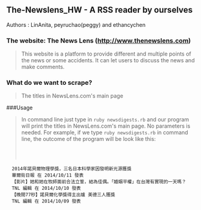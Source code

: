 
## The-Newslens_HW - A RSS reader by ourselves

Authors : LinAnita, peyruchao(peggy) and ethancychen

### The website: The News Lens (http://www.thenewslens.com)
> This website is a platform to provide different and multiple points of the news or some accidents.
It can let users to discuss the news and make comments.

### What do we want to scrape?

> The titles in NewsLens.com's main page

###Usage
> In command line just type in 
```ruby newsdigests.rb```
and our program will print the titles in NewsLens.com's main page. No parameters is needed.
For example, if we type ```ruby newsdigests.rb``` in command line, the outcome of the program will be look like this:
> <pre> 
      2014年諾貝爾物理學獎，三名日本科學家因發明新光源獲獎
      華爾街日報 在 2014/10/11 發表
      【影片】她和她在牧師面前合法立誓，結為佳偶。「婚姻平權」在台灣有實現的一天嗎？
      TNL 編輯 在 2014/10/10 發表
      【晚間77秒】諾貝爾化學獎得主出爐 美德三人獲獎
      TNL 編輯 在 2014/10/09 發表
</pre>

